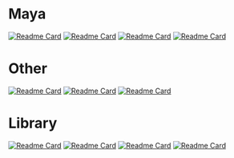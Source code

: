 

# Maya
[![Readme Card](https://github-readme-stats.vercel.app/api/pin/?username=leixingyu&repo=autoRigger)](https://github.com/leixingyu/autoRigger)
[![Readme Card](https://github-readme-stats.vercel.app/api/pin/?username=leixingyu&repo=mayaAsciiViewer)](https://github.com/leixingyu/mayaAsciiViewer)
[![Readme Card](https://github-readme-stats.vercel.app/api/pin/?username=leixingyu&repo=mayaConnector)](https://github.com/leixingyu/mayaConnector)
[![Readme Card](https://github-readme-stats.vercel.app/api/pin/?username=leixingyu&repo=reducePoly)](https://github.com/leixingyu/reducePoly)


# Other
[![Readme Card](https://github-readme-stats.vercel.app/api/pin/?username=leixingyu&repo=jsonEditor)](https://github.com/leixingyu/jsonEditor)
[![Readme Card](https://github-readme-stats.vercel.app/api/pin/?username=leixingyu&repo=pedagogical-agent)](https://github.com/leixingyu/pedagogical-agent)
[![Readme Card](https://github-readme-stats.vercel.app/api/pin/?username=leixingyu&repo=UnrealStylesheet)](https://github.com/leixingyu/UnrealStylesheet)

# Library
[![Readme Card](https://github-readme-stats.vercel.app/api/pin/?username=leixingyu&repo=codeEditor)](https://github.com/leixingyu/codeEditor)
[![Readme Card](https://github-readme-stats.vercel.app/api/pin/?username=leixingyu&repo=mayaUtil)](https://github.com/leixingyu/mayaUtil)
[![Readme Card](https://github-readme-stats.vercel.app/api/pin/?username=leixingyu&repo=guiUtil)](https://github.com/leixingyu/guiUtil)
[![Readme Card](https://github-readme-stats.vercel.app/api/pin/?username=leixingyu&repo=pipelineUtil)](https://github.com/leixingyu/pipelineUtil)

